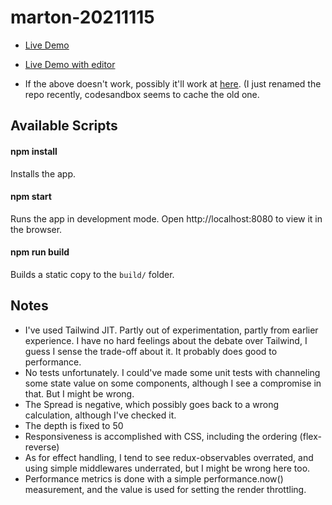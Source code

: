 # marton-20211115

- [Live Demo](https://b51d3.sse.codesandbox.io/)
- [Live Demo with editor](https://codesandbox.io/s/github/sarimarton/orderbook)

- If the above doesn't work, possibly it'll work at [here](https://codesandbox.io/s/github/sarimarton/marton-20211115). (I just renamed the repo recently, codesandbox seems to cache the old one.

## Available Scripts

#### npm install

Installs the app.

#### npm start

Runs the app in development mode.
Open http://localhost:8080 to view it in the browser.

#### npm run build

Builds a static copy to the `build/` folder.

## Notes

- I've used Tailwind JIT. Partly out of experimentation, partly from earlier experience. I have no hard feelings about the debate over Tailwind, I guess I sense the trade-off about it. It probably does good to performance.
- No tests unfortunately. I could've made some unit tests with channeling some state value on some components, although I see a compromise in that. But I might be wrong.
- The Spread is negative, which possibly goes back to a wrong calculation, although I've checked it.
- The depth is fixed to 50
- Responsiveness is accomplished with CSS, including the ordering (flex-reverse)
- As for effect handling, I tend to see redux-observables overrated, and using simple middlewares underrated, but I might be wrong here too.
- Performance metrics is done with a simple performance.now() measurement, and the value is used for setting the render throttling.
